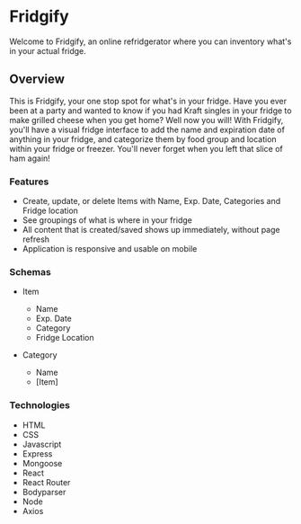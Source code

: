 # Fridgify

Welcome to Fridgify, an online refridgerator where you can inventory what's in your actual fridge.

## Overview

This is Fridgify, your one stop spot for what's in your fridge. Have you ever been at a party and wanted to know if you had Kraft singles in your fridge to make grilled cheese when you get home? Well now you will! With Fridgify, you'll have a visual fridge interface to add the name and expiration date of anything in your fridge, and categorize them by food group and location within your fridge or freezer. You'll never forget when you left that slice of ham again! 

### Features
- Create, update, or delete Items with Name, Exp. Date, Categories and Fridge location
- See groupings of what is where in your fridge
- All content that is created/saved shows up immediately, without page refresh
- Application is responsive and usable on mobile

### Schemas

- Item
  - Name
  - Exp. Date
  - Category
  - Fridge Location

- Category
  - Name
  - [Item]

### Technologies
- HTML
- CSS
- Javascript
- Express
- Mongoose
- React
- React Router
- Bodyparser
- Node
- Axios